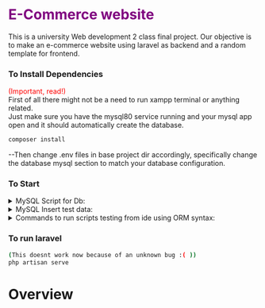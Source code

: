 # <span style="color:purple">E-Commerce website</span>  
This is a university Web development 2 class final project. Our objective is to make an e-commerce website using laravel as backend and a random template for frontend.  

### To Install Dependencies  
<span style="color:red">(Important, read!)</span>  
First of all there might not be a need to run xampp terminal or anything related.  
Just make sure you have the mysql80 service running and your mysql app open and it should automatically create the database.
```bash
composer install
```

--Then change .env files in base project dir accordingly, specifically change the database mysql section to match your database configuration. 



### To Start
<details>
<summary>MySQL Script for Db:</summary>
<br>  

```bash
php artisan migrate
```

</details>  

<details>
<summary>MySQL Insert test data:</summary>
<br>  

```bash
php artisan db:seed
```

</details>

<details>
<summary>Commands to run scripts testing from ide using ORM syntax:</summary>
<br>
-Open terminal and run:

```bash
php artisan tinker
```


-Then run script like: 

```bash
$user = User::where('username', 'john_doe')->first();
$cart = $user->cart; 
```

</details>  

### To run laravel  
```bash
(This doesnt work now because of an unknown bug :( ))
php artisan serve
```
#
# Overview  

